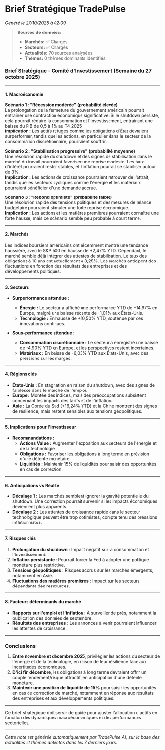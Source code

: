 # Brief Stratégique TradePulse

*Généré le 27/10/2025 à 02:09*

> **Sources de données:**
> - **Marchés:** ✅ Chargés
> - **Secteurs:** ✅ Chargés
> - **Actualités:** 70 sources analysées
> - **Thèmes:** 0 thèmes dominants identifiés

### Brief Stratégique - Comité d'Investissement (Semaine du 27 octobre 2025)

---

#### 1. **Macroéconomie**

**Scénario 1 : "Récession modérée" (probabilité élevée)**  
La prolongation de la fermeture du gouvernement américain pourrait entraîner une contraction économique significative. Si le shutdown persiste, cela pourrait réduire la consommation et l'investissement, entraînant une baisse du PIB de 0,5 à 1% au T4 2025.  
**Implication :** Les actifs refuges comme les obligations d'État devraient surperformer, tandis que les actions, en particulier dans le secteur de la consommation discrétionnaire, pourraient souffrir.

**Scénario 2 : "Stabilisation progressive" (probabilité moyenne)**  
Une résolution rapide du shutdown et des signes de stabilisation dans le marché du travail pourraient favoriser une reprise modeste. Les taux d'intérêt pourraient rester stables, et l'inflation pourrait se stabiliser autour de 3%.  
**Implication :** Les actions de croissance pourraient retrouver de l'attrait, tandis que les secteurs cycliques comme l'énergie et les matériaux pourraient bénéficier d'une demande accrue.

**Scénario 3 : "Rebond optimiste" (probabilité faible)**  
Une résolution rapide des tensions politiques et des mesures de relance budgétaire pourraient stimuler une forte reprise économique.  
**Implication :** Les actions et les matières premières pourraient connaître une forte hausse, mais ce scénario semble peu probable à court terme.

---

#### 2. **Marchés**

Les indices boursiers américains ont récemment montré une tendance haussière, avec le S&P 500 en hausse de +2,47% YTD. Cependant, le marché semble déjà intégrer des attentes de stabilisation. Le taux des obligations à 10 ans est actuellement à 3,25%. Les marchés anticipent des fluctuations en fonction des résultats des entreprises et des développements politiques.

---

#### 3. **Secteurs**

- **Surperformance attendue :**  
  - **Énergie :** Le secteur a affiché une performance YTD de +14,97% en Europe, malgré une baisse récente de -1,01% aux États-Unis.
  - **Technologie :** En hausse de +10,50% YTD, soutenue par des innovations continues.

- **Sous-performance attendue :**  
  - **Consommation discrétionnaire :** Le secteur a enregistré une baisse de -4,90% YTD en Europe, et les perspectives restent incertaines.
  - **Matériaux :** En baisse de -6,03% YTD aux États-Unis, avec des pressions sur les marges.

---

#### 4. **Régions clés**

- **États-Unis :** En stagnation en raison du shutdown, avec des signes de faiblesse dans le marché de l'emploi.
- **Europe :** Montée des indices, mais des préoccupations subsistent concernant les impacts des tarifs et de l'inflation.
- **Asie :** La Corée du Sud (+16,24% YTD) et la Chine montrent des signes de résilience, mais restent sensibles aux tensions géopolitiques.

---

#### 5. **Implications pour l'investisseur**

- **Recommandations :**  
  - **Actions Value :** Augmenter l'exposition aux secteurs de l'énergie et de la technologie.
  - **Obligations :** Favoriser les obligations à long terme en prévision d'une détente monétaire.
  - **Liquidités :** Maintenir 15% de liquidités pour saisir des opportunités en cas de correction.

---

#### 6. **Anticipations vs Réalité**

- **Décalage 1 :** Les marchés semblent ignorer la gravité potentielle du shutdown. Une correction pourrait survenir si les impacts économiques deviennent plus apparents.
- **Décalage 2 :** Les attentes de croissance rapide dans le secteur technologique peuvent être trop optimistes, compte tenu des pressions inflationnistes.

---

#### 7. **Risques clés**

1. **Prolongation du shutdown** : Impact négatif sur la consommation et l'investissement.
2. **Inflation persistante** : Pourrait forcer la Fed à adopter une politique monétaire plus restrictive.
3. **Tensions géopolitiques** : Risques accrus sur les marchés émergents, notamment en Asie.
4. **Fluctuations des matières premières** : Impact sur les secteurs dépendants des ressources.

---

#### 8. **Facteurs déterminants du marché**

- **Rapports sur l'emploi et l'inflation** : À surveiller de près, notamment la publication des données de septembre.
- **Résultats des entreprises** : Les annonces à venir pourraient influencer les attentes de croissance.

---

### Conclusions

1. **Entre novembre et décembre 2025**, privilégier les actions du secteur de l'énergie et de la technologie, en raison de leur résilience face aux incertitudes économiques.
2. **D'ici fin décembre**, les obligations à long terme devraient offrir un couple rendement/risque attractif, en anticipation d'une détente monétaire.
3. **Maintenir une position de liquidité de 15%** pour saisir les opportunités en cas de correction de marché, notamment en réponse aux résultats des entreprises et aux développements politiques.

--- 

Ce brief stratégique doit servir de guide pour ajuster l'allocation d'actifs en fonction des dynamiques macroéconomiques et des performances sectorielles.

---

*Cette note est générée automatiquement par TradePulse AI, sur la base des actualités et thèmes détectés dans les 7 derniers jours.*
